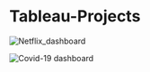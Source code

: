 # Tableau-Projects

![Netflix_dashboard](https://github.com/SourabhGuduru/Tableau-Projects/assets/118750494/66359d3f-fc6b-440b-a21c-4de4c503fd97)


![Covid-19 dashboard](https://github.com/SourabhGuduru/Tableau-Projects/assets/118750494/b1e8d987-a3ff-4a25-b1d1-49bad011125a)
